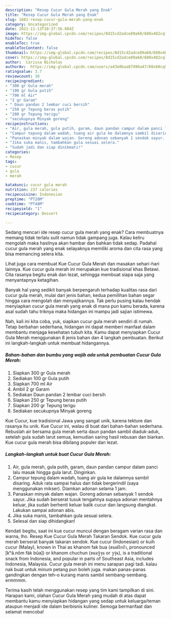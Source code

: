 ```yaml
---
description: "Resep Cucur Gula Merah yang Enak"
title: "Resep Cucur Gula Merah yang Enak"
slug: 1681-resep-cucur-gula-merah-yang-enak
category: Uncategorized
date: 2021-11-13T10:37:56.604Z
image: https://img-global.cpcdn.com/recipes/8d15cd2adce89a60/680x482cq70/cucur-gula-merah-foto-resep-utama.jpg
hideToc: false
enableToc: true
enableTocContent: false
thumbnail: https://img-global.cpcdn.com/recipes/8d15cd2adce89a60/680x482cq70/cucur-gula-merah-foto-resep-utama.jpg
cover: https://img-global.cpcdn.com/recipes/8d15cd2adce89a60/680x482cq70/cucur-gula-merah-foto-resep-utama.jpg
author:  Carissa Nicholas
authorAv:  https://img-global.cpcdn.com/users/a43e0baa87496a47/60x60cq50/avatar.jpg
ratingvalue: 3.7
reviewcount: 10
recipeingredient:
- "300 gr Gula merah"
- "100 gr Gula putih"
- "700 ml Air"
- "2 gr Garam"
- " Daun pandan 2 lembar cuci bersih"
- "250 gr Tepung beras putih"
- "200 gr Tepung terigu"
- "secukupnya Minyak goreng"
recipeinstructions:
- "Air, gula merah, gula putih, garam, daun pandan campur dalam panci lalu masak hingga gula larut. Dinginkan."
- "Campur tepung dalam wadah, tuang air gula ke dalamnya sambil disaring. Aduk rata sampai halus dan tidak bergerindil (saya menggunakan mikser). Diamkan adonan selama 1 jam."
- "Panaskan minyak dalam wajan. Goreng adonan sebanyak 1 sendok sayur. Jika sudah berserat tusuk tengahnya supaya adonan mentahnya keluar, jika sudah berhenti keluar balik cucur dan langsung diangkat. Lakukan sampai adonan abis."
- "Jika suka manis, tambahkan gula sesuai selera."
- "Sudah jadi dan siap dinikmati!"
categories:
- Resep
tags:
- cucur
- gula
- merah

katakunci: cucur gula merah 
nutrition: 237 calories
recipecuisine: Indonesian
preptime: "PT28M"
cooktime: "PT48M"
recipeyield: "1"
recipecategory: Dessert

---
```



Sedang mencari ide resep cucur gula merah yang enak? Cara membuatnya memang tidak terlalu sulit namun tidak gampang juga. Kalau keliru mengolah maka hasilnya akan hambar dan bahkan tidak sedap. Padahal cucur gula merah yang enak selayaknya memiliki aroma dan cita rasa yang bisa memancing selera kita.


Lihat juga cara membuat Kue Cucur Gula Merah dan masakan sehari-hari lainnya. Kue cucur gula merah ini merupakan kue tradisional khas Betawi. Cita rasanya begitu enak dan lezat, sehingga membuat siapa saja yang menyantapnya ketagihan.

Banyak hal yang sedikit banyak berpengaruh terhadap kualitas rasa dari cucur gula merah, mulai dari jenis bahan, kedua pemilihan bahan segar hingga cara mengolah dan menyajikannya. Tak perlu pusing kalau hendak menyiapkan cucur gula merah yang enak di mana pun kamu berada, karena asal sudah tahu triknya maka hidangan ini mampu jadi sajian istimewa.


Nah, kali ini kita coba, yuk, siapkan cucur gula merah sendiri di rumah. Tetap berbahan sederhana, hidangan ini dapat memberi manfaat dalam membantu menjaga kesehatan tubuh kita. Kamu dapat menyiapkan Cucur Gula Merah menggunakan 8 jenis bahan dan 4 langkah pembuatan. Berikut ini langkah-langkah untuk membuat hidangannya.

<!--inarticleads1-->

##### Bahan-bahan dan bumbu yang wajib ada untuk pembuatan Cucur Gula Merah:

1. Siapkan 300 gr Gula merah
1. Sediakan 100 gr Gula putih
1. Siapkan 700 ml Air
1. Ambil 2 gr Garam
1. Sediakan  Daun pandan 2 lembar cuci bersih
1. Siapkan 250 gr Tepung beras putih
1. Siapkan 200 gr Tepung terigu
1. Sediakan secukupnya Minyak goreng


Kue Cucur, kue tradisional Jawa yang sangat unik, karena tekture dan rasanya itu unik. Kue Cucur ini, walau di buat dari bahan-bahan sederhana. Rebuslah air bersama gula merah serta daun pandan sambil diaduk-aduk, setelah gula sudah larut semua, kemudian saring hasil rebusan dan biarkan. Kue cucur gula merah bisa dibilang populer dan lezat. 

<!--inarticleads2-->

##### Langkah-langkah untuk buat Cucur Gula Merah:

1. Air, gula merah, gula putih, garam, daun pandan campur dalam panci lalu masak hingga gula larut. Dinginkan.
1. Campur tepung dalam wadah, tuang air gula ke dalamnya sambil disaring. Aduk rata sampai halus dan tidak bergerindil (saya menggunakan mikser). Diamkan adonan selama 1 jam.
1. Panaskan minyak dalam wajan. Goreng adonan sebanyak 1 sendok sayur. Jika sudah berserat tusuk tengahnya supaya adonan mentahnya keluar, jika sudah berhenti keluar balik cucur dan langsung diangkat. Lakukan sampai adonan abis.
1. Jika suka manis, tambahkan gula sesuai selera.
1. Selesai dan siap dihidangkan!

Kendati begitu, saat ini kue cucur muncul dengan beragam varian rasa dan warna, lho. Resep Kue Cucur Gula Merah Takaran Sendok. Kue cucur gula merah berserat banyak takaran sendok. Kue cucur (Indonesian) or kuih cucur (Malay), known in Thai as khanom fak bua (ขนมฝักบัว, pronounced [kʰā.nǒm fàk būa]) or khanom chuchun (ขนมจู้จุน or จูจุ่น), is a traditional snack from Indonesia, and popular in parts of Southeast Asia, includes Indonesia, Malaysia. Cucur gula merah ini menu sarapan pagi tadi. kalau nak buat untuk minum petang pun boleh juga. makan panas-panas gandingkan dengan teh-o kurang manis sambil sembang-sembang. ermmmm. 

Terima kasih telah menggunakan resep yang tim kami tampilkan di sini. Harapan kami, olahan Cucur Gula Merah yang mudah di atas dapat membantu kamu menyiapkan hidangan yang sedap untuk keluarga/teman ataupun menjadi ide dalam berbisnis kuliner. Semoga bermanfaat dan selamat mencoba!
